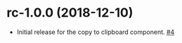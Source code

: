 # rc-1.0.0 (2018-12-10)

- Initial release for the copy to clipboard component. [#4](https://github.com/blackbaud/skyux-lib-clipboard/pull/4)
